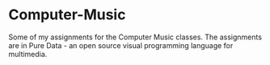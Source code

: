 # Computer-Music
Some of my assignments for the Computer Music classes. The assignments are in Pure Data - an open source visual programming language for multimedia.
